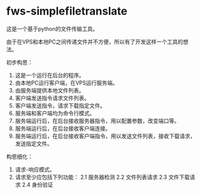 # fws-simplefiletranslate
这是一个基于python的文件传输工具。

由于在VPS和本地PC之间传递文件并不方便，所以有了开发这样一个工具的想法。

初步构思：

1. 这是一个运行在后台的程序。
2. 由本地PC运行客户端，在VPS运行服务端。
3. 由服务端提供本地文件列表。
4. 客户端发送指令请求文件列表。
5. 客户端发送指令，请求下载指定文件。
6. 服务端和客户端均为命令行模式。
7. 服务端运行后，在后台接收服务器指令，用以配置参数，改变端口等。
8. 服务端运行后，在后台接收客户端连接。
9. 服务端运行后，在后台接收客户端指令，用以发送文件列表，接收下载请求，发送指定文件。

构思细化：
1. 请求-响应模式。
2. 请求至少应包括下列功能：
2.1 服务器检测
2.2 文件列表请求
2.3 文件下载请求
2.4 身份验证
